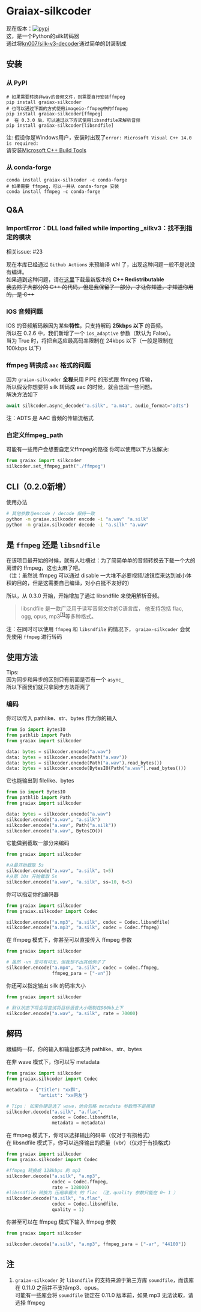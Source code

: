 # Graiax-silkcoder

现在版本：[![pypi](https://img.shields.io/pypi/v/graiax-silkcoder?color=blue)](https://pypi.org/project/graiax-silkcoder/)  
这，是一个Python的silk转码器  
通过将[kn007/silk-v3-decoder](https://github.com/kn007/silk-v3-decoder)通过简单的封装制成

## 安装

### 从 PyPI

```shell
# 如果需要转换非wav的音频文件，则需要自行安装ffmpeg
pip install graiax-silkcoder
# 也可以通过下面的方式使用imageio-ffmpeg中的ffmpeg
pip install graiax-silkcoder[ffmpeg]
#  在 0.3.0 后，可以通过以下方式使用libsndfile来解析音频
pip install graiax-silkcoder[libsndfile]
```

注: 假设你是Windows用户，安装时出现了`error: Microsoft Visual C++ 14.0 is required:`  
请安装[Microsoft C++ Build Tools](https://visualstudio.microsoft.com/visual-cpp-build-tools/)

### 从 conda-forge

```shell
conda install graiax-silkcoder -c conda-forge
# 如果需要 ffmpeg，可以一并从 conda-forge 安装
conda install ffmpeg -c conda-forge
```

## Q&A

### ImportError：DLL load failed while importing _silkv3：找不到指定的模块

相关issue: #23

现在本库已经通过 `Github Actions` 来预编译 whl 了，出现这种问题一般不是说没有编译。  
如果遇到这种问题，请在[这里](https://aka.ms/vs/17/release/vc_redist.x64.exe)下载最新版本的 **C++ Redistributable**  
~~我去除了大部分的 C++ 的代码，但是我保留了一部分，才让你知道，才知道你用的，是 C++~~

### IOS 音频问题

IOS 的音频解码器因为某些**特性**，只支持解码 **25kbps 以下** 的音频。  
所以在 0.2.6 中，我们新增了一个 `ios_adaptive` 参数（默认为 False）。  
当为 True 时，将把自适应最高码率限制在 24kbps 以下（一般是限制在 100kbps 以下）

### ffmpeg 转换成 `aac` 格式的问题

因为 `graiax-silkcoder` **全程**采用 PIPE 的形式跟 ffmpeg 传输，  
所以假设你想要将 silk 转码成 aac 的时候，就会出现一些问题。  
解决方法如下

``` python
await silkcoder.async_decode("a.silk", "a.m4a", audio_format="adts")
```

注：ADTS 是 AAC 音频的传输流格式

### 自定义ffmpeg_path

可能有一些用户会想要自定义ffmpeg的路径
你可以使用以下方法解决:

```python
from graiax import silkcoder
silkcoder.set_ffmpeg_path("./ffmpeg")
```

## CLI（0.2.0新增）

使用办法

```bash
# 其他参数与encode / decode 保持一致
python -m graiax.silkcoder encode -i "a.wav" "a.silk"
python -m graiax.silkcoder decode -i "a.silk" "a.wav"
```

## 是 `ffmpeg` 还是 `libsndfile`

在该项目最开始的时候，就有人吐槽过：为了简简单单的音频转换去下载一个大的离谱的 ffmpeg，这也太麻了吧。  
（注：虽然说 ffmpeg 可以通过 disable 一大堆不必要视频/滤镜库来达到减小体积的目的，但是这需要自己编译，对小白挺不友好的）

所以，从 0.3.0 开始，开始增加了通过 libsndfile 来使用解析音频。

> libsndfile 是一款广泛用于读写音频文件的C语言库，
他支持包括 flac, ogg, opus, mp3<sup>[[1]](#注)</sup>等多种格式。

注：在同时可以使用 `ffmpeg` 和 `libsndfile` 的情况下， `graiax-silkcoder` 会优先使用 `ffmpeg` 进行转码

## 使用方法

Tips:  
因为同步和异步的区别只有前面是否有一个 `async_`  
所以下面我们就只拿同步方法距离了

### 编码

你可以传入 pathlike、str、bytes 作为你的输入

```python
from io import BytesIO
from pathlib import Path
from graiax import silkcoder

data: bytes = silkcoder.encode("a.wav")
data: bytes = silkcoder.encode(Path("a.wav"))
data: bytes = silkcoder.encode(Path("a.wav").read_bytes())
data: bytes = silkcoder.encode(BytesIO(Path("a.wav").read_bytes()))
```

它也能输出到 filelike、bytes

```python
from io import BytesIO
from pathlib import Path
from graiax import silkcoder

data: bytes = silkcoder.encode("a.wav")
silkcoder.encode("a.wav", "a.silk")
silkcoder.encode("a.wav", Path("a.silk"))
silkcoder.encode("a.wav", BytesIO())
```

它能做到截取一部分来编码

```python
from graiax import silkcoder

#从最开始截取 5s
silkcoder.encode("a.wav", "a.silk", t=5)
#从第 10s 开始截取 5s
silkcoder.encode("a.wav", "a.silk", ss=10, t=5)
```

你可以指定你的编码器

```python
from graiax import silkcoder
from graiax.silkcoder import Codec

silkcoder.encode("a.mp3", "a.silk", codec = Codec.libsndfile)
silkcoder.encode("a.mp3", "a.silk", codec = Codec.ffmpeg)
```

在 ffmpeg 模式下，你甚至可以直接传入 ffmpeg 参数

```python
from graiax import silkcoder

# 虽然 -vn 是可有可无，但我想不出其他例子了
silkcoder.encode("a.mp4", "a.silk", codec = Codec.ffmpeg,
                 ffmpeg_para = ["-vn"])
```

你还可以指定输出 silk 的码率大小

```python
from graiax import silkcoder

# 默认状态下将会将尝试将目标语音大小限制在980kb上下
silkcoder.encode("a.wav", "a.silk", rate = 70000)
```

## 解码

跟编码一样，你的输入和输出都支持 pathlike、str、bytes

在非 wave 模式下，你可以写 metadata

```python
from graiax import silkcoder
from graiax.silkcoder import Codec

metadata = {"title": "xx群",
            "artist": "xx网友"}

# Tips： 如果你硬是选了 wave，他会忽略 metadata 参数而不是报错
silkcoder.decode("a.silk", "a.flac", 
                 codec = Codec.libsndfile,
                 metadata = metadata)

```

在 ffmpeg 模式下，你可以选择输出的码率（仅对于有损格式）  
在 libsndfile 模式下，你可以选择输出的质量（vbr）（仅对于有损格式）  

```python
from graiax import silkcoder
from graiax.silkcoder import Codec

#ffmpeg 转换成 128kbps 的 mp3
silkcoder.decode("a.silk", "a.mp3", 
                 codec = Codec.ffmpeg,
                 rate = 128000)
#libsndfile 转换为 压缩率最大 的 flac （注，quality 参数只能在 0~ 1 ）
silkcoder.decode("a.silk", "a.flac", 
                 codec = Codec.libsndfile,
                 quality = 1)

```

你甚至可以在 ffmpeg 模式下输入 ffmpeg 参数

```python
from graiax import silkcoder

silkcoder.decode("a.silk", "a.mp3", ffmpeg_para = ["-ar", "44100"])
```

## 注

1. `graiax-silkcoder` 对 `libsndfile` 的支持来源于第三方库 `soundfile`，而该库在 0.11.0 之前并不支持mp3、opus。  
   可能有一些库会将 `soundfile` 锁定在 0.11.0 版本前，如果 mp3 无法读取，请选择 ffmpeg
